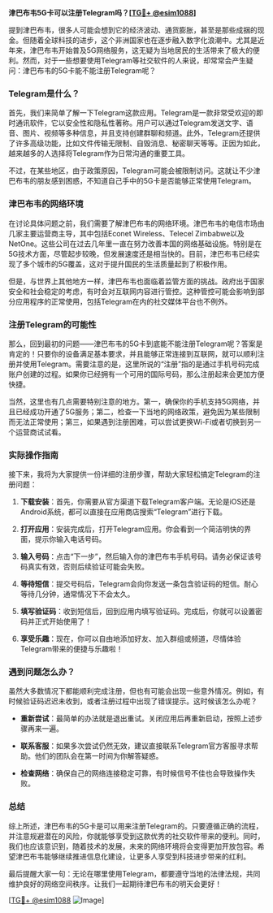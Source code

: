 **津巴布韦5G卡可以注册Telegram吗？[[TG💪+ @esim1088](https://t.me/s/esim1088)]**

提到津巴布韦，很多人可能会想到它的经济波动、通货膨胀，甚至是那些成捆的现金。但随着全球科技的进步，这个非洲国家也在逐步融入数字化浪潮中。尤其是近年来，津巴布韦开始普及5G网络服务，这无疑为当地居民的生活带来了极大的便利。然而，对于一些想要使用Telegram等社交软件的人来说，却常常会产生疑问：津巴布韦的5G卡能不能注册Telegram呢？

### Telegram是什么？

首先，我们来简单了解一下Telegram这款应用。Telegram是一款非常受欢迎的即时通讯软件，它以安全性和隐私性著称。用户可以通过Telegram发送文字、语音、图片、视频等多种信息，并且支持创建群聊和频道。此外，Telegram还提供了许多高级功能，比如文件传输无限制、自毁消息、秘密聊天等等。正因为如此，越来越多的人选择将Telegram作为日常沟通的重要工具。

不过，在某些地区，由于政策原因，Telegram可能会被限制访问。这就让不少津巴布韦的朋友感到困惑，不知道自己手中的5G卡是否能够正常使用Telegram。

### 津巴布韦的网络环境

在讨论具体问题之前，我们需要了解津巴布韦的网络环境。津巴布韦的电信市场由几家主要运营商主导，其中包括Econet Wireless、Telecel Zimbabwe以及NetOne。这些公司在过去几年里一直在努力改善本国的网络基础设施。特别是在5G技术方面，尽管起步较晚，但发展速度还是相当快的。目前，津巴布韦已经实现了多个城市的5G覆盖，这对于提升国民的生活质量起到了积极作用。

但是，与世界上其他地方一样，津巴布韦也面临着监管方面的挑战。政府出于国家安全和社会稳定的考虑，有时会对互联网内容进行管控。这种管控可能会影响到部分应用程序的正常使用，包括Telegram在内的社交媒体平台也不例外。

### 注册Telegram的可能性

那么，回到最初的问题——津巴布韦的5G卡到底能不能注册Telegram呢？答案是肯定的！只要你的设备满足基本要求，并且能够正常连接到互联网，就可以顺利注册并使用Telegram。需要注意的是，这里所说的“注册”指的是通过手机号码完成账户创建的过程。如果你已经拥有一个可用的国际号码，那么注册起来会更加方便快捷。

当然，这里也有几点需要特别注意的地方。第一，确保你的手机支持5G网络，并且已经成功开通了5G服务；第二，检查一下当地的网络政策，避免因为某些限制而无法正常使用；第三，如果遇到注册困难，可以尝试更换Wi-Fi或者切换到另一个运营商试试看。

### 实际操作指南

接下来，我将为大家提供一份详细的注册步骤，帮助大家轻松搞定Telegram的注册问题：

1. **下载安装**：首先，你需要从官方渠道下载Telegram客户端。无论是iOS还是Android系统，都可以直接在应用商店搜索“Telegram”进行下载。
   
2. **打开应用**：安装完成后，打开Telegram应用。你会看到一个简洁明快的界面，提示你输入电话号码。

3. **输入号码**：点击“下一步”，然后输入你的津巴布韦手机号码。请务必保证该号码真实有效，否则后续验证可能会失败。

4. **等待短信**：提交号码后，Telegram会向你发送一条包含验证码的短信。耐心等待几分钟，通常情况下不会太久。

5. **填写验证码**：收到短信后，回到应用内填写验证码。完成后，你就可以设置密码并正式开始使用了！

6. **享受乐趣**：现在，你可以自由地添加好友、加入群组或频道，尽情体验Telegram带来的便捷与乐趣啦！

### 遇到问题怎么办？

虽然大多数情况下都能顺利完成注册，但也有可能会出现一些意外情况。例如，有时候验证码迟迟未收到，或者注册过程中出现了错误提示。这时候该怎么办呢？

- **重新尝试**：最简单的办法就是退出重试。关闭应用后再重新启动，按照上述步骤再来一遍。
  
- **联系客服**：如果多次尝试仍然无效，建议直接联系Telegram官方客服寻求帮助。他们的团队会在第一时间为你解答疑惑。

- **检查网络**：确保自己的网络连接稳定可靠，有时候信号不佳也会导致操作失败。

### 总结

综上所述，津巴布韦的5G卡是可以用来注册Telegram的。只要遵循正确的流程，并注意规避潜在的风险，你就能够享受到这款优秀的社交软件带来的便利。同时，我们也应该意识到，随着技术的发展，未来的网络环境将会变得更加开放包容。希望津巴布韦能够继续推进信息化建设，让更多人享受到科技进步带来的红利。

最后提醒大家一句：无论在哪里使用Telegram，都要遵守当地的法律法规，共同维护良好的网络空间秩序。让我们一起期待津巴布韦的明天会更好！

[[TG💪+ @esim1088](https://t.me/s/esim1088) ![Image](https://i.postimg.cc/4NQfJmqS/Snipaste-2025-05-13-00-14-12.png)]